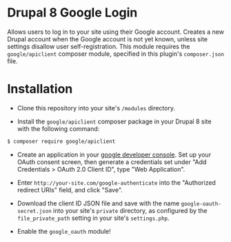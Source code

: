 # Drupal 8 Google Login

Allows users to log in to your site using their Google account.
Creates a new Drupal account when the Google account is not yet known, unless
site settings disallow user self-registration.
This module requires the `google/apiclient` composer module, specified in this plugin's `composer.json` file.

# Installation

* Clone this repository into your site's `/modules` directory.

* Install the `google/apiclient` composer package in your Drupal 8 site with the following command:

```sh
$ composer require google/apiclient
```

* Create an application in your [google developer console](https://console.developers.google.com/). Set up your OAuth consent screen, then generate a credentials set under "Add Credentials > OAuth 2.0 Client ID", type "Web Application". 

* Enter `http://your-site.com/google-authenticate` into the "Authorized redirect URIs" field, and click "Save".

* Download the client ID JSON file and save with the name `google-oauth-secret.json` into your site's `private` directory, as configured by the `file_private_path` setting in your site's `settings.php`.

* Enable the `google_oauth` module!
